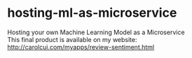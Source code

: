 # hosting-ml-as-microservice
Hosting your own Machine Learning Model as a Microservice\
This final product is available on my website: http://carolcui.com/myapps/review-sentiment.html
